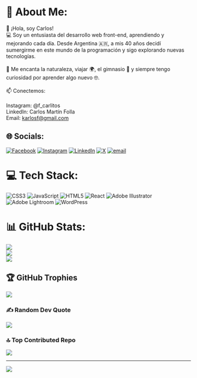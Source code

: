 # 💫 About Me:
👋 ¡Hola, soy Carlos!<br>💻 Soy un entusiasta del desarrollo web front-end, aprendiendo y mejorando cada día. Desde Argentina 🇦🇷, a mis 40 años decidí sumergirme en este mundo de la programación y sigo explorando nuevas tecnologías.<br><br>🌱 Me encanta la naturaleza, viajar 🌍, el gimnasio 💪 y siempre tengo curiosidad por aprender algo nuevo 🤓.<br><br>📫 Conectemos:<br><br>Instagram: @f_carlitos<br>LinkedIn: Carlos Martín Folla<br>Email: karlosf@gmail.com


## 🌐 Socials:
[![Facebook](https://img.shields.io/badge/Facebook-%231877F2.svg?logo=Facebook&logoColor=white)](https://facebook.com/CarlosMFo) [![Instagram](https://img.shields.io/badge/Instagram-%23E4405F.svg?logo=Instagram&logoColor=white)](https://instagram.com/f_carlitos) [![LinkedIn](https://img.shields.io/badge/LinkedIn-%230077B5.svg?logo=linkedin&logoColor=white)](https://linkedin.com/in/carlos-martín-folla-b137301a) [![X](https://img.shields.io/badge/X-black.svg?logo=X&logoColor=white)](https://x.com/karlitosf) [![email](https://img.shields.io/badge/Email-D14836?logo=gmail&logoColor=white)](mailto:karlosf@gmail.com) 

# 💻 Tech Stack:
![CSS3](https://img.shields.io/badge/css3-%231572B6.svg?style=for-the-badge&logo=css3&logoColor=white) ![JavaScript](https://img.shields.io/badge/javascript-%23323330.svg?style=for-the-badge&logo=javascript&logoColor=%23F7DF1E) ![HTML5](https://img.shields.io/badge/html5-%23E34F26.svg?style=for-the-badge&logo=html5&logoColor=white) ![React](https://img.shields.io/badge/react-%2320232a.svg?style=for-the-badge&logo=react&logoColor=%2361DAFB) ![Adobe Illustrator](https://img.shields.io/badge/adobe%20illustrator-%23FF9A00.svg?style=for-the-badge&logo=adobe%20illustrator&logoColor=white) ![Adobe Lightroom](https://img.shields.io/badge/Adobe%20Lightroom-31A8FF.svg?style=for-the-badge&logo=Adobe%20Lightroom&logoColor=white) ![WordPress](https://img.shields.io/badge/WordPress-%23117AC9.svg?style=for-the-badge&logo=WordPress&logoColor=white)
# 📊 GitHub Stats:
![](https://github-readme-stats.vercel.app/api?username=Karlosmf&theme=github_dark&hide_border=false&include_all_commits=true&count_private=true)<br/>
![](https://github-readme-streak-stats.herokuapp.com/?user=Karlosmf&theme=github_dark&hide_border=false)<br/>
![](https://github-readme-stats.vercel.app/api/top-langs/?username=Karlosmf&theme=github_dark&hide_border=false&include_all_commits=true&count_private=true&layout=compact)

## 🏆 GitHub Trophies
![](https://github-profile-trophy.vercel.app/?username=Karlosmf&theme=radical&no-frame=true&no-bg=true&margin-w=4)

### ✍️ Random Dev Quote
![](https://quotes-github-readme.vercel.app/api?type=horizontal&theme=radical)

### 🔝 Top Contributed Repo
![](https://github-contributor-stats.vercel.app/api?username=Karlosmf&limit=5&theme=dark&combine_all_yearly_contributions=true)

---
[![](https://visitcount.itsvg.in/api?id=Karlosmf&icon=0&color=0)](https://visitcount.itsvg.in)

<!-- Proudly created with GPRM ( https://gprm.itsvg.in ) -->
